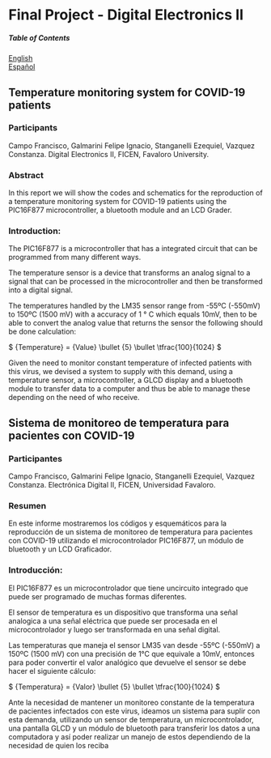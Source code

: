 # Final Project - Digital Electronics II

##### Table of Contents  
[English](#english)  
[Español](#espanyol)  

<a name="english"/>

## Temperature monitoring system for COVID-19 patients

### Participants
Campo Francisco, Galmarini Felipe Ignacio, Stanganelli Ezequiel, Vazquez Constanza.
Digital Electronics II, FICEN, Favaloro University.

### Abstract
In this report we will show the codes and schematics for the reproduction of a temperature monitoring system for COVID-19 patients using the PIC16F877 microcontroller, a bluetooth module and an LCD Grader.

### Introduction:
The PIC16F877 is a microcontroller that has a integrated circuit that can be programmed from many different ways.

The temperature sensor is a device that transforms an analog signal to a signal that can be processed in the microcontroller and then be transformed into a digital signal.

The temperatures handled by the LM35 sensor range from -55ºC (-550mV) to 150ºC (1500 mV) with a accuracy of 1 ° C which equals 10mV, then to be able to convert the analog value that returns the sensor the following should be done calculation: 

$` {Temperature} = {Value} \bullet {5} \bullet \tfrac{100}{1024} `$

Given the need to monitor constant temperature of infected patients with this virus, we devised a system to supply with this demand, using a temperature sensor, a microcontroller, a GLCD display and a bluetooth module to transfer data to a computer and thus be able to manage these depending on the need of who receive.

<a name="espanyol"/>

## Sistema de monitoreo de temperatura para pacientes con COVID-19

### Participantes
Campo Francisco, Galmarini Felipe Ignacio, Stanganelli Ezequiel, Vazquez Constanza.
Electrónica Digital II, FICEN, Universidad Favaloro.

### Resumen
En este informe mostraremos los códigos y esquemáticos para la reproducción de un sistema de monitoreo de temperatura para pacientes con COVID-19 utilizando el microcontrolador PIC16F877, un módulo de bluetooth y un LCD Graficador.



### Introducción:
El PIC16F877 es un microcontrolador que tiene uncircuito integrado que puede ser programado de muchas formas diferentes.

El sensor de temperatura es un dispositivo que transforma una señal analogica a una señal eléctrica que puede ser procesada en el microcontrolador y luego ser transformada en una señal digital.

Las temperaturas que maneja el sensor LM35 van desde -55ºC (-550mV) a 150ºC (1500 mV) con una precisión de 1°C que equivale a 10mV, entonces para poder convertir el valor analógico que
devuelve el sensor se debe hacer el siguiente cálculo:

$` {Temperatura} = {Valor} \bullet {5} \bullet \tfrac{100}{1024} `$

Ante la necesidad de mantener un monitoreo constante de la temperatura de pacientes infectados con este virus, ideamos un sistema para suplir con esta demanda, utilizando un sensor de temperatura, un microcontrolador, una pantalla GLCD y un módulo de bluetooth para transferir los datos a una computadora y así poder realizar un manejo de estos dependiendo de la necesidad de quien los reciba
